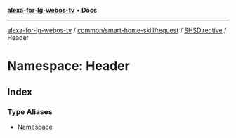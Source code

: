 [**alexa-for-lg-webos-tv**](../../../../../../../README.md) • **Docs**

***

[alexa-for-lg-webos-tv](../../../../../../../modules.md) / [common/smart-home-skill/request](../../../../README.md) / [SHSDirective](../../README.md) / Header

# Namespace: Header

## Index

### Type Aliases

- [Namespace](type-aliases/Namespace.md)
